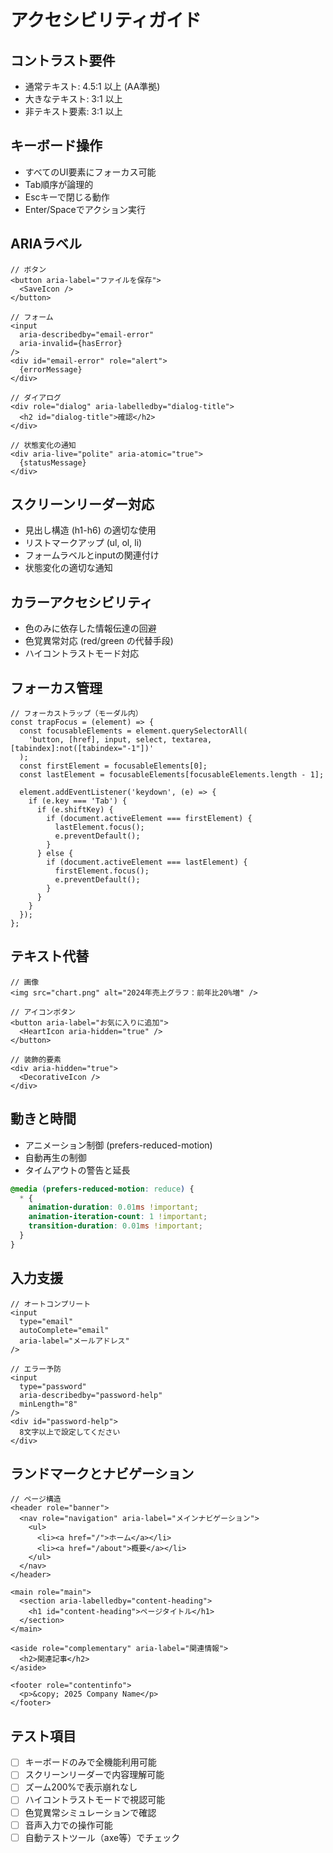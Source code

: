 # アクセシビリティガイド

## コントラスト要件
- 通常テキスト: 4.5:1 以上 (AA準拠)
- 大きなテキスト: 3:1 以上
- 非テキスト要素: 3:1 以上

## キーボード操作
- すべてのUI要素にフォーカス可能
- Tab順序が論理的
- Escキーで閉じる動作
- Enter/Spaceでアクション実行

## ARIAラベル
```tsx
// ボタン
<button aria-label="ファイルを保存">
  <SaveIcon />
</button>

// フォーム
<input 
  aria-describedby="email-error"
  aria-invalid={hasError}
/>
<div id="email-error" role="alert">
  {errorMessage}
</div>

// ダイアログ
<div role="dialog" aria-labelledby="dialog-title">
  <h2 id="dialog-title">確認</h2>
</div>

// 状態変化の通知
<div aria-live="polite" aria-atomic="true">
  {statusMessage}
</div>
```

## スクリーンリーダー対応
- 見出し構造 (h1-h6) の適切な使用
- リストマークアップ (ul, ol, li)
- フォームラベルとinputの関連付け
- 状態変化の適切な通知

## カラーアクセシビリティ
- 色のみに依存した情報伝達の回避
- 色覚異常対応 (red/green の代替手段)
- ハイコントラストモード対応

## フォーカス管理
```tsx
// フォーカストラップ（モーダル内）
const trapFocus = (element) => {
  const focusableElements = element.querySelectorAll(
    'button, [href], input, select, textarea, [tabindex]:not([tabindex="-1"])'
  );
  const firstElement = focusableElements[0];
  const lastElement = focusableElements[focusableElements.length - 1];

  element.addEventListener('keydown', (e) => {
    if (e.key === 'Tab') {
      if (e.shiftKey) {
        if (document.activeElement === firstElement) {
          lastElement.focus();
          e.preventDefault();
        }
      } else {
        if (document.activeElement === lastElement) {
          firstElement.focus();
          e.preventDefault();
        }
      }
    }
  });
};
```

## テキスト代替
```tsx
// 画像
<img src="chart.png" alt="2024年売上グラフ：前年比20%増" />

// アイコンボタン
<button aria-label="お気に入りに追加">
  <HeartIcon aria-hidden="true" />
</button>

// 装飾的要素
<div aria-hidden="true">
  <DecorativeIcon />
</div>
```

## 動きと時間
- アニメーション制御 (prefers-reduced-motion)
- 自動再生の制御
- タイムアウトの警告と延長

```css
@media (prefers-reduced-motion: reduce) {
  * {
    animation-duration: 0.01ms !important;
    animation-iteration-count: 1 !important;
    transition-duration: 0.01ms !important;
  }
}
```

## 入力支援
```tsx
// オートコンプリート
<input 
  type="email"
  autoComplete="email"
  aria-label="メールアドレス"
/>

// エラー予防
<input 
  type="password"
  aria-describedby="password-help"
  minLength="8"
/>
<div id="password-help">
  8文字以上で設定してください
</div>
```

## ランドマークとナビゲーション
```tsx
// ページ構造
<header role="banner">
  <nav role="navigation" aria-label="メインナビゲーション">
    <ul>
      <li><a href="/">ホーム</a></li>
      <li><a href="/about">概要</a></li>
    </ul>
  </nav>
</header>

<main role="main">
  <section aria-labelledby="content-heading">
    <h1 id="content-heading">ページタイトル</h1>
  </section>
</main>

<aside role="complementary" aria-label="関連情報">
  <h2>関連記事</h2>
</aside>

<footer role="contentinfo">
  <p>&copy; 2025 Company Name</p>
</footer>
```

## テスト項目
- [ ] キーボードのみで全機能利用可能
- [ ] スクリーンリーダーで内容理解可能  
- [ ] ズーム200%で表示崩れなし
- [ ] ハイコントラストモードで視認可能
- [ ] 色覚異常シミュレーションで確認
- [ ] 音声入力での操作可能
- [ ] 自動テストツール（axe等）でチェック